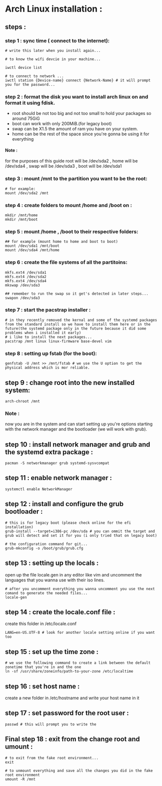 # Arch Linux installation :



## steps :

### step 1 : sync time ( connect to the internet):
```
# write this later when you install again...

# to know the wifi devcie in your machine...

iwctl device list

# to connect to network ...
iwctl station {Device-name} connect {Network-Name} # it will prompt you for the password...

```

### step 2 : format the disk you want to install arch linux on and format it using fdisk.

* root should be not too big and not too small to hold your packages so around 75GiG
* boot can work with only 200MiB.(for legacy boot)
* swap can be X1.5 the amount of ram you have on your system.
* home can be the rest of the space since you're gonna be using it for everything


#### Note :

for the purposes of this guide root will be /dev/sda2 , home will be /dev/sda4 , swap will be /dev/sda3 , boot will be /dev/sda1

### step 3 : mount /mnt to the partition you want to be the root:

```
# for example:
mount /dev/sda2 /mnt
```
### step 4 :  create folders to mount /home and /boot on :
```
mkdir /mnt/home
mkdir /mnt/boot

```
### step 5 : mount /home , /boot to their respective folders:
```
## for example (mount home to home and boot to boot)
mount /dev/sda1 /mnt/boot
mount /dev/sda4 /mnt/home
```

### step 6 : create the file systems of all the partitoins:
```
mkfs.ext4 /dev/sda1
mkfs.ext4 /dev/sda2
mkfs.ext4 /dev/sda4
mkswap /dev/sda3

## remember to run the swap so it get's detected in later steps...
swapon /dev/sda3
```
### step 7 : start the pacstrap installer :
```
# in they recently removed the kernal and some of the systemd packages from the standard install so we have to install them here or in the future(the systemd package only in the future because it did some problems when i installed it early)
# i like to install the next packages...
pacstrap /mnt linux linux-firmware base-devel vim
```

### step 8 : setting up fstab (for the boot):
```
genfstab -U /mnt >> /mnt/fstab # we use the U option to get the physical address which is mor reliable.
```
## step 9 : change root into the new installed system:
```
arch-chroot /mnt
```
### Note :
now you are in the system and can start setting up you're options starting with the network manager and the bootloader (we will work with grub).

## step 10 : install network manager and grub and the systemd extra package :
```
pacman -S networkmanager grub systemd-sysvcompat
```
## step 11 : enable network manager :
```
systemctl enable NetworkManager

```

## step 12 : install and configure the grub bootloader :
```
# this is for legacy boot (please check online for the efi installation)
grub-install --target=i386-pc /dev/sda # you can ommit the target and grub will detect and set it for you (i only tried that on legacy boot)

# the configuration command for git...
grub-mkconfig -o /boot/grub/grub.cfg

```
## step 13 : setting up the locals :

open up the file locale.gen in any editor like vim and uncomment the languages that you wanna use with their iso lines.

```
# after you uncomment everything you wanna uncomment you use the next comand to generate the needed files...
locale-gen

```

## step 14 : create the locale.conf file :
create this folder in /etc/locale.conf

```
LANG=en-US.UTF-8 # look for another locale setting online if you want too
```


## step 15 : set up the time zone :

```
# we use the following command to create a link between the default zonetime that you're in and the one
ln -sf /usr/share/zoneinfo/path-to-your-zone /etc/localtime
```

## step 16 : set host name :


create a new folder in /etc/hostname and write your host name in it

## step 17 : set password for the root user :

```
passwd # this will prompt you to write the
```

## Final step 18 : exit from the change root and umount :

```
# to exit from the fake root environment...
exit

# to unmount everything and save all the changes you did in the fake root environment
umount -R /mnt

```
